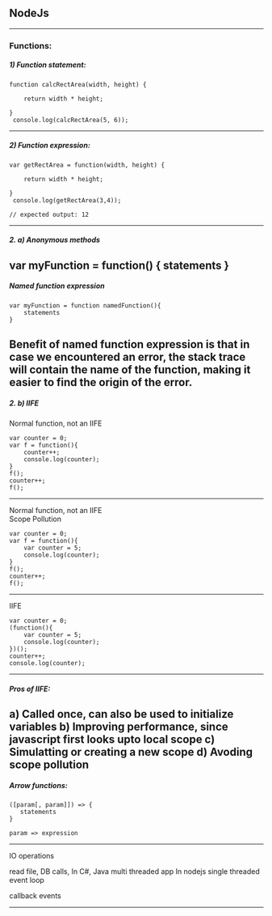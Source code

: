 ## NodeJs
---
### Functions:
##### 1) Function statement:
```
function calcRectArea(width, height) {
  
	return width * height;

}
 console.log(calcRectArea(5, 6));
```
---
##### 2) Function expression:
```
var getRectArea = function(width, height) {

    return width * height;

}
 console.log(getRectArea(3,4));

// expected output: 12
```
---
##### 2. a) Anonymous methods
var myFunction = function() {
    statements
}
---
##### Named function expression
```
var myFunction = function namedFunction(){
    statements
}
```
Benefit of named function expression is that in case we encountered an error, 
the stack trace will contain the name of the function, making it easier to find the origin of the error.
---
##### 2. b) IIFE

Normal function, not an IIFE
```
var counter = 0;
var f = function(){
	counter++;
	console.log(counter);
}
f();
counter++;
f();
```
---
Normal function, not an IIFE  
Scope Pollution
```
var counter = 0;
var f = function(){
	var counter = 5;
	console.log(counter);
}
f();
counter++;
f();
```
---
IIFE
```
var counter = 0;
(function(){
	var counter = 5;
	console.log(counter);
})();
counter++;
console.log(counter);
```
---
##### Pros of IIFE:
a) Called once, can also be used to initialize variables
b) Improving performance, since javascript first looks upto local scope
c) Simulatting or creating a new scope
d) Avoding scope pollution 
---

##### Arrow functions:
```
([param[, param]]) => {
   statements
}
```

```
param => expression
```

---
IO operations

read file, DB calls,
In C#, Java multi threaded app
In nodejs single threaded event loop

callback
events

---
